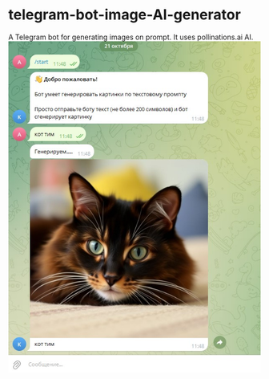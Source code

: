 # telegram-bot-image-AI-generator
A Telegram bot for generating images on prompt. It uses pollinations.ai AI.
![Иллюстрация к проекту](https://github.com/alexkarden/telegram-bot-image-AI-generator/blob/main/cattim.jpg)
